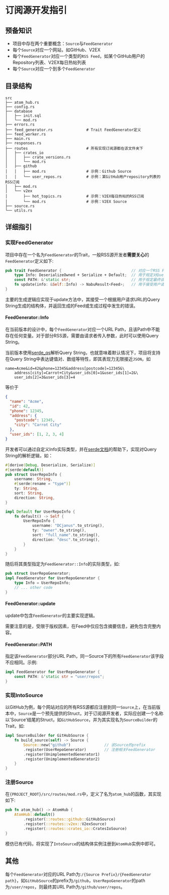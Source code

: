 # 订阅源开发指引

## 预备知识

+ 项目中存在两个重要概念：`Source`与`FeedGenerator`
+ 每个`Source`对应一个网站，如GitHub、V2EX
+ 每个`FeedGenerator`对应一个类型的`RSS Feed`，如某个GitHub用户的Repository列表、V2EX每日热帖列表
+ 每个`Source`对应一个到多个`FeedGenerator`

## 目录结构

```text
src
├── atom_hub.rs
├── config.rs
├── database
│   ├── init.sql
│   └── mod.rs
├── errors.rs
├── feed_generator.rs               # Trait FeedGenerator定义
├── feed_worker.rs
├── main.rs
├── responses.rs
├── routes                          # 所有实现订阅源都在该文件夹下
│   ├── crates_io
│   │   ├── crate_versions.rs
│   │   └── mod.rs
│   ├── github
│   │   ├── mod.rs                  # 示例：Github Source
│   │   └── user_repos.rs           # 示例：某GitHub用户repository列表的RSS订阅
│   ├── mod.rs
│   └── v2ex
│       ├── hot_topics.rs           # 示例：V2EX每日热帖的RSS订阅
│       └── mod.rs                  # 示例：V2EX Source
├── source.rs
└── utils.rs
```

## 详细指引

### 实现FeedGenerator

项目中存在一个名为`FeedGenerator`的Trait，一般RSS源开发者**需要关心**的`FeedGenerator`定义如下:

```rust
pub trait FeedGenerator {                               // 对应一个RSS Feed
    type Info: DeserializeOwned + Serialize + Default;  // 用于规定对Query String的解析方式
    const PATH: &'static str;                           // 用于规定最终该RSS Feed的URL path 
    fn update(info: &Self::Info) -> NabuResult<Feed>;   // 用于接受用户请求、生成对应RSS Feed
}
```

主要的生成逻辑应实现于update方法中，其接受一个根据用户请求URL的Query String生成的结构体，并返回生成的Feed或生成过程中发生的错误。

#### FeedGenerator::Info

在当前版本的设计中，每个`FeedGenerator`对应一个URL Path，且该Path中不能存在任何变量。对于部分RSS源，需要由请求者传入参数，此时可以使用Query String。

当前版本使用[serde_qs](https://crates.io/crates/serde_qs)解析Query String，也就意味着默认情况下，项目将支持在Query String中表达键值对、数组等特性，即其表现力无限接近`JSON`，如

```text
name=Acme&id=42&phone=12345&address[postcode]=12345&\
    address[city]=Carrot+City&user_ids[0]=1&user_ids[1]=2&\
    user_ids[2]=3&user_ids[3]=4
```

等价于

```json
{
  "name": "Acme",
  "id": 42,
  "phone": 12345,
  "address": {
    "postcode": 12345,
    "city": "Carrot City"
  },
  "user_ids": [1, 2, 3, 4]
}
```

开发者可以通过自定义Info实际类型，并在[serde文档](https://serde.rs/)的帮助下，实现对Query String的解析逻辑，如：

```rust
#[derive(Debug, Deserialize, Serialize)]
#[serde(default)]
pub struct UserRepoInfo {
    username: String,
    #[serde(rename = "type")]
    ty: String,
    sort: String,
    direction: String,
}

impl Default for UserRepoInfo {
    fn default() -> Self {
        UserRepoInfo {
            username: "DCjanus".to_string(),
            ty: "owner".to_string(),
            sort: "full_name".to_string(),
            direction: "desc".to_string(),
        }
    }
}
```

随后将其类型指定为`FeedGenerator::Info`的实际类型，如:

```rust
pub struct UserRepoGenerator;
impl FeedGenerator for UserRepoGenerator {
    type Info = UserRepoInfo;
    // ... other code
}
```

#### FeedGenerator::update

update中包含`FeedGenerator`的主要实现逻辑。

需要注意的是，受限于版权因素，在Feed中仅应包含摘要信息，避免包含完整内容。

#### FeedGenerator::PATH

指定该`FeedGenerator`部分URL Path，同一Source下的所有`FeedGenerator`该字段不应相同。示例:

```rust
impl FeedGenerator for UserRepoGenerator {
    const PATH: &'static str = "user/repos";
}
```

### 实现IntoSource

以GitHub为例，每个网站对应的所有RSS源都应注册到同一`Source`上，在当前版本中，`Source`是一个预先提供的Struct，对于订阅源开发者，实际应创建一个名称以'Source'结尾的Struct，如`GitHubSource`，并为其实现名为`SourceBuilder`的Trait，如:

```rust
impl SourceBuilder for GitHubSource {
    fn build_source(self) -> Source {
        Source::new("github")               // 该Source的prefix
        .register(UserRepoGenerator)        // 注册相关FeedGenerator 
        .register(UnimplementedGenerator1)
        .register(UnimplementedGenerator2)
    }
}
```

### 注册Source

在`{PROJECT_ROOT}/src/routes/mod.rs`中，定义了名为`atom_hub`的函数，其实现如下:

```rust
pub fn atom_hub() -> AtomHub {
    AtomHub::default()
        .register(::routes::github::GitHubSource)
        .register(::routes::v2ex::V2exSource)
        .register(::routes::crates_io::CratesIoSource)
}
```

模仿已有代码，将实现了`IntoSource`的结构体实例注册到`AtomHub`实例中即可。

## 其他

每个`FeedGenerator`对应的URL Path为:`/{Source Prefix}/{FeedGenerator path}`，如`GitHubSource`的prefix为`/github`，`UserRepoGenerator`的path为`/user/repos`，则最终其URL Path为`/github/user/repos`。
